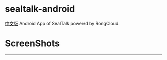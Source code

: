 # sealtalk-android
[中文版](https://github.com/sealtalk/sealtalk-android/blob/master/README.zh.md)
Android App of SealTalk powered by RongCloud.  

# ScreenShots
---


